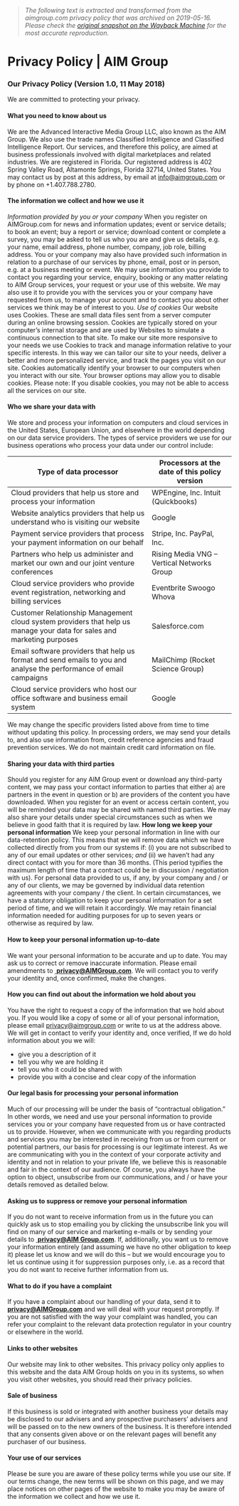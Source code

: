 > *The following text is extracted and transformed from the aimgroup.com privacy policy that was archived on 2019-05-16. Please check the [original snapshot on the Wayback Machine](https://web.archive.org/web/20190516235459id_/https%3A//aimgroup.com/privacy-policy) for the most accurate reproduction.*

# Privacy Policy | AIM Group

### **Our Privacy Policy (Version 1.0, 11 May 2018)**

We are committed to protecting your privacy.  

#### **What you need to know about us**

We are the Advanced Interactive Media Group LLC, also known as the AIM Group. We also use the trade names Classified Intelligence and Classified Intelligence Report. Our services, and therefore this policy, are aimed at business professionals involved with digital marketplaces and related industries. We are registered in Florida. Our registered address is 402 Spring Valley Road, Altamonte Springs, Florida 32714, United States. You may contact us by post at this address, by email at [info@aimgroup.com](mailto:info@aimgroup.com) or by phone on +1.407.788.2780.  

#### **The information we collect and how we use it**

_Information provided by you or your company_ When you register on AIMGroup.com for news and information updates; event or service details; to book an event; buy a report or service; download content or complete a survey, you may be asked to tell us who you are and give us details, e.g. your name, email address, phone number, company, job role, billing address. You or your company may also have provided such information in relation to a purchase of our services by phone, email, post or in person, e.g. at a business meeting or event. We may use information you provide to contact you regarding your service, enquiry, booking or any matter relating to AIM Group services, your request or your use of this website. We may also use it to provide you with the services you or your company have requested from us, to manage your account and to contact you about other services we think may be of interest to you. _Use of cookies_ Our website uses Cookies. These are small data files sent from a server computer during an online browsing session. Cookies are typically stored on your computer’s internal storage and are used by Websites to simulate a continuous connection to that site. To make our site more responsive to your needs we use Cookies to track and manage information relative to your specific interests. In this way we can tailor our site to your needs, deliver a better and more personalized service, and track the pages you visit on our site. Cookies automatically identify your browser to our computers when you interact with our site. Your browser options may allow you to disable cookies. Please note: If you disable cookies, you may not be able to access all the services on our site.  

#### **Who we share your data with**

We store and process your information on computers and cloud services in the United States, European Union, and elsewhere in the world depending on our data service providers. The types of service providers we use for our business operations who process your data under our control include:

**Type of data processor** | **Processors at the date of this policy version**  
---|---  
Cloud providers that help us store and process your information | WPEngine, Inc. Intuit (Quickbooks)  
Website analytics providers that help us understand who is visiting our website | Google  
Payment service providers that process your payment information on our behalf | Stripe, Inc. PayPal, Inc.  
Partners who help us administer and market our own and our joint venture conferences | Rising Media VNG – Vertical Networks Group  
Cloud service providers who provide event registration, networking and billing services | Eventbrite Swoogo Whova  
Customer Relationship Management cloud system providers that help us manage your data for sales and marketing purposes | Salesforce.com    
Email software providers that help us format and send emails to you and analyse the performance of email campaigns | MailChimp (Rocket Science Group)  
Cloud service providers who host our office software and business email system | Google  
  
We may change the specific providers listed above from time to time without updating this policy. In processing orders, we may send your details to, and also use information from, credit reference agencies and fraud prevention services. We do not maintain credit card information on file.  

#### **Sharing your data with third parties**

Should you register for any AIM Group event or download any third-party content, we may pass your contact information to parties that either a) are partners in the event in question or b) are providers of the content you have downloaded. When you register for an event or access certain content, you will be reminded your data may be shared with named third parties. We may also share your details under special circumstances such as when we believe in good faith that it is required by law. **How long we keep your personal information** We keep your personal information in line with our data-retention policy. This means that we will remove data which we have collected directly from you from our systems if: (i) you are not subscribed to any of our email updates or other services; _and_ (ii) we haven’t had any direct contact with you for more than 36 months. (This period typifies the maximum length of time that a contract could be in discussion / negotiation with us). For personal data provided to us, if any, by your company and / or any of our clients, we may be governed by individual data retention agreements with your company / the client. In certain circumstances, we have a statutory obligation to keep your personal information for a set period of time, and we will retain it accordingly. We may retain financial information needed for auditing purposes for up to seven years or otherwise as required by law.  

#### **How to keep your personal information up-to-date**

We want your personal information to be accurate and up to date. You may ask us to correct or remove inaccurate information. Please email amendments to [ **privacy@AIMGroup.com**](mailto:privacy@AIMGroup.com). We will contact you to verify your identity and, once confirmed, make the changes.  

#### **How you can find out about the information we hold about you**

You have the right to request a copy of the information that we hold about you. If you would like a copy of some or all of your personal information, please email [privacy@aimgroup.com](mailto:privacy@aimgroup.com) or write to us at the address above. We will get in contact to verify your identity and, once verified, If we do hold information about you we will:

  * give you a description of it
  * tell you why we are holding it
  * tell you who it could be shared with
  * provide you with a concise and clear copy of the information



#### **Our legal basis for processing your personal information**

Much of our processing will be under the basis of “contractual obligation.” In other words, we need and use your personal information to provide services you or your company have requested from us or have contracted us to provide. However, when we communicate with you regarding products and services you may be interested in receiving from us or from current or potential partners, our basis for processing is our legitimate interest. As we are communicating with you in the context of your corporate activity and identity and not in relation to your private life, we believe this is reasonable and fair in the context of our audience. Of course, you always have the option to object, unsubscribe from our communications, and / or have your details removed as detailed below.  

#### **Asking us to suppress or remove your personal information**

If you do not want to receive information from us in the future you can quickly ask us to stop emailing you by clicking the unsubscribe link you will find on many of our service and marketing e-mails or by sending your details to [ **privacy@AIM Group.com**](mailto:privacy@dataiq.co.uk). If, additionally, you want us to remove your information entirely (and assuming we have no other obligation to keep it) please let us know and we will do this – but we would encourage you to let us continue using it for suppression purposes only, i.e. as a record that you do not want to receive further information from us.  

#### **What to do if you have a complaint**

If you have a complaint about our handling of your data, send it to [**privacy@AIMGroup.com**](mailto:privacy@AIMGroup.com) and we will deal with your request promptly. If you are not satisfied with the way your complaint was handled, you can refer your complaint to the relevant data protection regulator in your country or elsewhere in the world.  

#### **Links to other websites**

Our website may link to other websites. This privacy policy only applies to this website and the data AIM Group holds on you in its systems, so when you visit other websites, you should read their privacy policies.  

#### **Sale of business**

If this business is sold or integrated with another business your details may be disclosed to our advisers and any prospective purchasers’ advisers and will be passed on to the new owners of the business. It is therefore intended that any consents given above or on the relevant pages will benefit any purchaser of our business.  

#### **Your use of our services**

Please be sure you are aware of these policy terms while you use our site. If our terms change, the new terms will be shown on this page, and we may place notices on other pages of the website to make you may be aware of the information we collect and how we use it.
